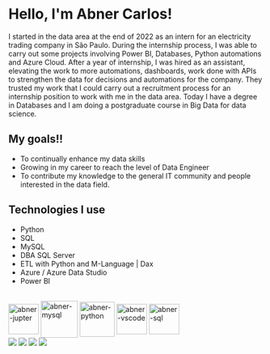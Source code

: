 <!-- apresentacao  -->
# Hello, I'm Abner Carlos!


I started in the data area at the end of 2022 as an intern for an electricity trading company in São Paulo. During the internship process, I was able to carry out some projects involving Power BI, Databases, Python automations and Azure Cloud. After a year of internship, I was hired as an assistant, elevating the work to more automations, dashboards, work done with APIs to strengthen the data for decisions and automations for the company. They trusted my work that I could carry out a recruitment process for an internship position to work with me in the data area. Today I have a degree in Databases and I am doing a postgraduate course in Big Data for data science.



<!-- meus objetivos -->
## My goals!!
- To continually enhance my data skills
- Growing in my career to reach the level of Data Engineer
- To contribute my knowledge to the general IT community and people interested in the data field.

<!-- tecnologias utilziadas -->
## Technologies I use
   - Python
   - SQL
   - MySQL
   - DBA SQL Server
   - ETL with Python and M-Language | Dax
   - Azure / Azure Data Studio
   - Power BI
  
  
<div style="display: inline-block"><br>
  <img align="center" alt="abner-jupter" height="60" width="60" src="https://cdn.jsdelivr.net/gh/devicons/devicon/icons/jupyter/jupyter-original-wordmark.svg" />
<!--   <img align="center" alt="abner-jupter" height="30" width="40" src="https://cdn.jsdelivr.net/gh/devicons/devicon/icons/linkedin/linkedin-original.svg" /> -->
  <img align="center" alt="abner-mysql" height="73" width="73" src="https://cdn.jsdelivr.net/gh/devicons/devicon/icons/mysql/mysql-original-wordmark.svg" />
  <img align="center" alt="abner-python" height="69" width="69" src="https://cdn.jsdelivr.net/gh/devicons/devicon/icons/python/python-original.svg" />
  <img align="center" alt="abner-vscode" height="60" width="60" src="https://cdn.jsdelivr.net/gh/devicons/devicon/icons/visualstudio/visualstudio-plain.svg" />
  <img align="center" alt="abner-sql" height="60" width="60" src="https://img.icons8.com/external-dreamstale-lineal-dreamstale/32/000000/external-sql-file-types-dreamstale-lineal-dreamstale.png">
</div>



<!-- redes de contatos -->
<div>
  <a href="https://www.linkedin.com/in/abner-carlos" target="_blank"><img src="https://img.shields.io/badge/LinkedIn-0077B5?style=for-the-badge&logo=linkedin&logoColor=white" target="_blank"></a>
  <a href="mailto:carlosabner17@gmail.com" target="_blank"><img src="https://img.shields.io/badge/Gmail-D14836?style=for-the-badge&logo=gmail&logoColor=white" target="_blank"></a>
  <a href="mailto:abner_familha@hotmail.com" target="_blank"><img src="https://img.shields.io/badge/Email-0078D4?style=for-the-badge&logo=microsoft-outlook&logoColor=white" target="_blank"></a>
  <a href="https://instagram.com/abner_carlos.s?utm_medium=copy_link" target="_blank"><img src="https://img.shields.io/badge/Instagram-E4405F?style=for-the-badge&logo=instagram&logoColor=white" target="_blank"></a>  
</div>



